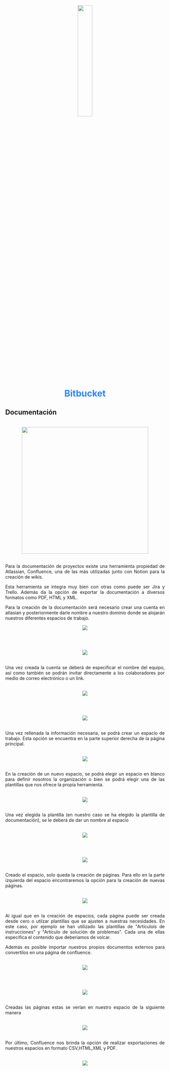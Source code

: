 <div align="center">

 <img src="../CI_CD/img/Bitbucket_logo.webp" width="30%"> 

# <p style="color:#2684FF"> Bitbucket </p>

</div>

<div align="justify">

## Documentación

<br>

<div align="center">

<img src="img/confluence_logo.png" width="400px">

</div>

<br>

Para la documentación de proyectos existe una herramienta propiedad de Atlassian, Confluence, una de las más utilizadas junto con Notion para la creación de wikis.

Esta herramienta se integra muy bien con otras como puede ser Jira y Trello. Además da la opción de exportar la documentación a diversos formatos como PDF, HTML y XML.

Para la creación de la documentación será necesario crear una cuenta en atlasian y posteriormente darle nombre a nuestro dominio donde se alojarán nuestros diferentes espacios de trabajo.

<div align="center">

<img src="img/1.PNG">

<br><br>

<img src="img/2.PNG">

</div>

<br>

Una vez creada la cuenta se deberá de especificar el nombre del equipo, así como también se podrán invitar directamente a los colaboradores por medio de correo electrónico o un link.

<br>

<div align="center">

<img src="img/3.PNG">

<br><br>

<img src="img/4.PNG">

</div>

<br>

Una vez rellenada la información necesaria, se podrá crear un espacio de trabajo. Esta opción se encuentra en la parte superior derecha de la página principal.

<br>

<div align="center">

<img src="img/5.PNG">

</div>

<br>

En la creación de un nuevo espacio, se podrá elegir un espacio en blanco para definir nosotros la organización o bien se podrá elegir una de las plantillas que nos ofrece la propia herramienta.

<br>

<div align="center">

<img src="img/6.PNG">

</div>

<br>

Una vez elegida la plantilla (en nuestro caso se ha elegido la plantilla de documentación), se le deberá de dar un nombre al espacio

<br>

<div align="center">

<img src="img/7.PNG">

<br><br>

<img src="img/8.PNG">

</div>

<br>

Creado el espacio, solo queda la creación de páginas. Para ello en la parte izquierda del espacio encontraremos la opción para la creación de nuevas páginas.

<br>

<div align="center">

<img src="img/9.PNG">

</div>

<br>

Al igual que en la creación de espacios, cada página puede ser creada desde cero o utilzar plantillas que se ajusten a nuestras necesidades. En este caso, por ejemplo se han utilizado las plantillas de "Artículois de instrucciones" y "Artículo de solución de problemas". Cada una de ellas especifica el contenido que deberiamos de volcar.

Además es posible importar nuestros propios documentos externos para convertilos en una página de confluence.

<br>

<div align="center">

<img src="img/10.PNG">

<br><br>

<img src="img/12.PNG">

</div>

<br>

Creadas las páginas estas se verían en nuestro espacio de la siguiente manera

<br>

<div align="center">

<img src="img/13.PNG">

</div>

<br>

Por último, Confluence nos brinda la opción de realizar exportaciones de nuestros espacios en formato CSV,HTML,XML y PDF.

<br>

<div align="center">

<img src="img/15.PNG">

</div>

</div>



